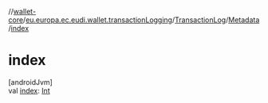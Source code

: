 //[wallet-core](../../../../index.md)/[eu.europa.ec.eudi.wallet.transactionLogging](../../index.md)/[TransactionLog](../index.md)/[Metadata](index.md)/[index](--index--.md)

# index

[androidJvm]\
val [index](--index--.md): [Int](https://kotlinlang.org/api/latest/jvm/stdlib/kotlin-stdlib/kotlin/-int/index.html)
